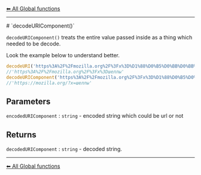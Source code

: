 [⬅ All Global functions](https://github.com/dhunmoon/javascript-cheatsheet/tree/main/global-functions)
<hr>
# `decodeURIComponent()`

`decodeURIComponent()` treats the entire value passed inside as a thing which needed to be decode.

Look the example below to understand better.
```javascript
decodeURI('https%3A%2F%2Fmozilla.org%2F%3Fx%3D%D1%88%D0%B5%D0%BB%D0%BB%D1%8B')
//'https%3A%2F%2Fmozilla.org%2F%3Fx%3Dшеллы'
decodeURIComponent('https%3A%2F%2Fmozilla.org%2F%3Fx%3D%D1%88%D0%B5%D0%BB%D0%BB%D1%8B')
//'https://mozilla.org/?x=шеллы'
```
## Parameters

`encodedURIComponent` : `string` - encoded string which could be url or not

## Returns

`decodedURIComponent` : `string` - decoded string.

<hr>

[⬅ All Global functions](https://github.com/dhunmoon/javascript-cheatsheet/tree/main/global-functions)